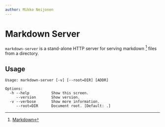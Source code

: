 ```yaml
---
author: Mikko Neijonen
---
```


# Markdown Server

`markdown-server` is a stand-alone HTTP server for serving markdown [^1] files from a directory.

## Usage

```raw
Usage: markdown-server [-v] [--root=DIR] [ADDR]

Options:
  -h --help          Show this screen.
     --version       Show version.
  -v --verbose       Show more information.
     --root=DIR      Document root. [Default: .]
```



[^1]: [Markdown](http://daringfireball.net/projects/markdown/)